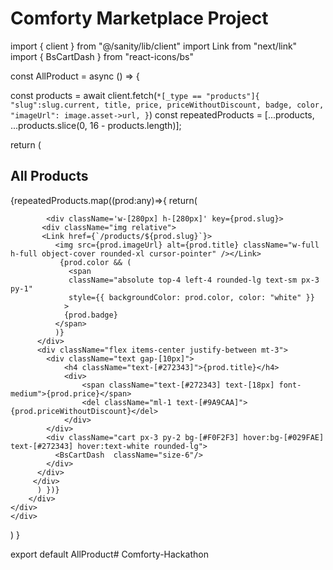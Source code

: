 # Comforty Marketplace Project 












import { client } from "@/sanity/lib/client"
import Link from "next/link"
import { BsCartDash } from "react-icons/bs"

const AllProduct = async () => {

const products = await client.fetch(`*[_type == "products"]{       
  "slug":slug.current,
  title,
  price,
  priceWithoutDiscount,
  badge,
  color,
  "imageUrl": image.asset->url, }`)
 const repeatedProducts = [...products, ...products.slice(0, 16 - products.length)];

  return (
    <div className='lg:mx-20 mx-3 sm:mx-10 mb-40'>
    <div>
        <h2 className='text-[#272343] lg:text-[32px] text-2xl mt-6  tracking-normal font-semibold text-center'>All Products</h2>
        <div className="products flex flex-wrap justify-center lg:mt-10 mt-3 gap-5 gap-y-20 lg:gap-y-28">
          {repeatedProducts.map((prod:any)=>{
           return(
            
            <div className='w-[280px] h-[280px]' key={prod.slug}>
           <div className="img relative">
           <Link href={`/products/${prod.slug}`}>
              <img src={prod.imageUrl} alt={prod.title} className="w-full h-full object-cover rounded-xl cursor-pointer" /></Link>
               {prod.color && (
                 <span
                 className="absolute top-4 left-4 rounded-lg text-sm px-3 py-1"
                 style={{ backgroundColor: prod.color, color: "white" }}
                >
                {prod.badge}
              </span>
              )}
          </div>
          <div className="flex items-center justify-between mt-3">
            <div className="text gap-[10px]">
                <h4 className="text-[#272343]">{prod.title}</h4>
                <div>
                    <span className="text-[#272343] text-[18px] font-medium">{prod.price}</span>
                    <del className="ml-1 text-[#9A9CAA]">{prod.priceWithoutDiscount}</del>
                </div>
            </div>
            <div className="cart px-3 py-2 bg-[#F0F2F3] hover:bg-[#029FAE] text-[#272343] hover:text-white rounded-lg">
              <BsCartDash  className="size-6"/>
            </div>
          </div>
         </div>          
          ) })}
        </div>
    </div>
    </div>
  )
}

export default AllProduct#   C o m f o r t y - H a c k a t h o n  
 